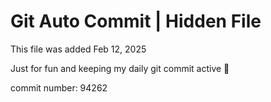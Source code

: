 # Git Auto Commit | Hidden File

This file was added Feb 12, 2025

Just for fun and keeping my daily git commit active 🤪

commit number: 94262
